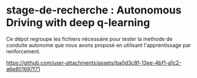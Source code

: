 # stage-de-recherche : Autonomous Driving with deep q-learning
Ce dépot regroupe les fichiers nécessaire pour tester la methode de conduite autonome que nous avons proposé en utilisant l'apprentissage par renforcement. 

https://github.com/user-attachments/assets/ba0d3c8f-13ee-4bf1-a1c2-a6e801697f71
